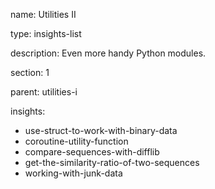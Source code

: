 name: Utilities II

type: insights-list

description: Even more handy Python modules. 

section: 1

parent: utilities-i

insights:
  - use-struct-to-work-with-binary-data
  - coroutine-utility-function
  - compare-sequences-with-difflib
  - get-the-similarity-ratio-of-two-sequences
  - working-with-junk-data
